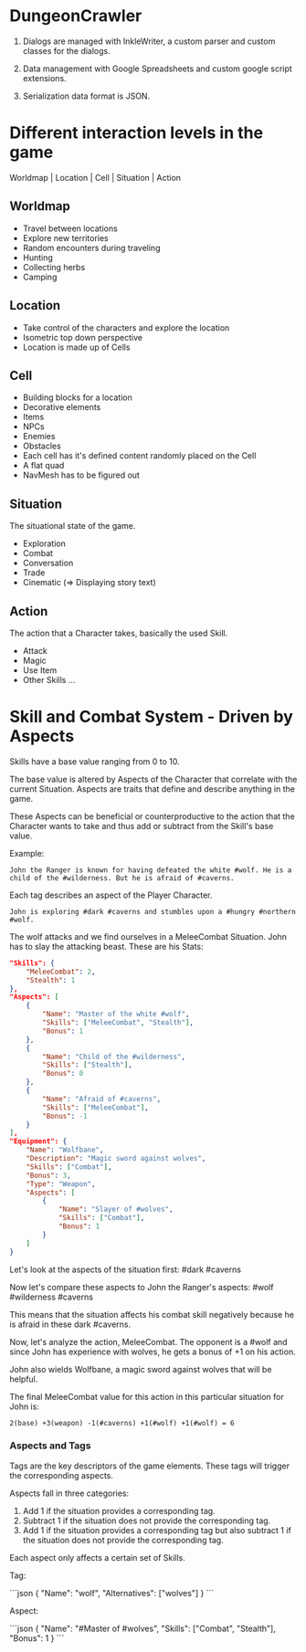 # DungeonCrawler

1. Dialogs are managed with InkleWriter, a custom parser and custom classes for the dialogs.

2. Data management with Google Spreadsheets and custom google script extensions.

3. Serialization data format is JSON.


# Different interaction levels in the game
Worldmap
  |
  Location
    |
    Cell
      |
      Situation
        |
        Action

## Worldmap
- Travel between locations
- Explore new territories
- Random encounters during traveling
- Hunting
- Collecting herbs
- Camping

## Location
- Take control of the characters and explore the location
- Isometric top down perspective
- Location is made up of Cells

## Cell
- Building blocks for a location
- Decorative elements
- Items
- NPCs
- Enemies
- Obstacles
- Each cell has it's defined content randomly placed on the Cell
- A flat quad
- NavMesh has to be figured out

## Situation
The situational state of the game.

- Exploration
- Combat
- Conversation
- Trade
- Cinematic (=> Displaying story text)

## Action
The action that a Character takes, basically the used Skill.

- Attack
- Magic
- Use Item
- Other Skills ...


# Skill and Combat System - Driven by Aspects
Skills have a base value ranging from 0 to 10.

The base value is altered by Aspects of the Character that correlate with the current Situation.
Aspects are traits that define and describe anything in the game.

These Aspects can be beneficial or counterproductive to the action that the Character wants to take and thus add or subtract from the Skill's base value.

Example:

    John the Ranger is known for having defeated the white #wolf. He is a child of the #wilderness. But he is afraid of #caverns.

Each tag describes an aspect of the Player Character.

    John is exploring #dark #caverns and stumbles upon a #hungry #northern #wolf.

The wolf attacks and we find ourselves in a MeleeCombat Situation. John has to slay the attacking beast. These are his Stats:

```json
"Skills": {
    "MeleeCombat": 2,
    "Stealth": 1
},
"Aspects": [
    {
        "Name": "Master of the white #wolf",
        "Skills": ["MeleeCombat", "Stealth"],
        "Bonus": 1
    },
    {
        "Name": "Child of the #wilderness",
        "Skills": ["Stealth"],
        "Bonus": 0
    },
    {
        "Name": "Afraid of #caverns",
        "Skills": ["MeleeCombat"],
        "Bonus": -1
    }
],
"Equipment": {
    "Name": "Wolfbane",
    "Description": "Magic sword against wolves",
    "Skills": ["Combat"],
    "Bonus": 3,
    "Type": "Weapon",
    "Aspects": [
        {
            "Name": "Slayer of #wolves",
            "Skills": ["Combat"],
            "Bonus": 1
        }
    ]
}
```

Let's look at the aspects of the situation first:
    #dark #caverns

Now let's compare these aspects to John the Ranger's aspects:
    #wolf #wilderness #caverns

This means that the situation affects his combat skill negatively because he is afraid in these dark #caverns.

Now, let's analyze the action, MeleeCombat. The opponent is a #wolf and since John has experience with wolves, he gets a bonus of +1 on his action.

John also wields Wolfbane, a magic sword against wolves that will be helpful.

The final MeleeCombat value for this action in this particular situation for John is:

    2(base) +3(weapon) -1(#caverns) +1(#wolf) +1(#wolf) = 6

### Aspects and Tags
Tags are the key descriptors of the game elements.
These tags will trigger the corresponding aspects.

Aspects fall in three categories:

1. Add 1 if the situation provides a corresponding tag.
2. Subtract 1 if the situation does not provide the corresponding tag.
3. Add 1 if the situation provides a corresponding tag but also subtract 1 if the situation does not provide the corresponding tag.

Each aspect only affects a certain set of Skills.

Tag:

´´´json
{
    "Name": "wolf",
    "Alternatives": ["wolves"]
}
´´´

Aspect:

´´´json
{
    "Name": "#Master of #wolves",
    "Skills": ["Combat", "Stealth"],
    "Bonus": 1
}
´´´


